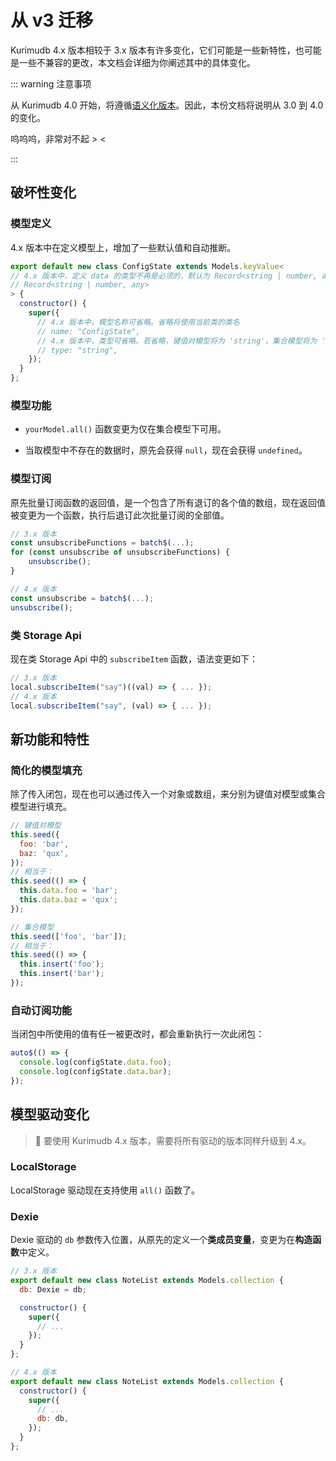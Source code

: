 # 从 v3 迁移

Kurimudb 4.x 版本相较于 3.x 版本有许多变化，它们可能是一些新特性，也可能是一些不兼容的更改，本文档会详细为你阐述其中的具体变化。

::: warning 注意事项

从 Kurimudb 4.0 开始，将遵循[语义化版本](https://semver.org/)。因此，本份文档将说明从 3.0 到 4.0 的变化。

呜呜呜，非常对不起 > <

:::

## 破坏性变化

### 模型定义

4.x 版本中在定义模型上，增加了一些默认值和自动推断。

```js
export default new class ConfigState extends Models.keyValue<
// 4.x 版本中，定义 data 的类型不再是必须的，默认为 Record<string | number, any>
// Record<string | number, any>
> {
  constructor() {
    super({
      // 4.x 版本中，模型名称可省略。省略将使用当前类的类名
      // name: "ConfigState", 
      // 4.x 版本中，类型可省略。若省略，键值对模型将为 'string'，集合模型将为 'number'
      // type: "string",
    });
  }
};
```

### 模型功能

- `yourModel.all()` 函数变更为仅在集合模型下可用。

- 当取模型中不存在的数据时，原先会获得 `null`，现在会获得 `undefined`。

### 模型订阅

原先批量订阅函数的返回值，是一个包含了所有退订的各个值的数组，现在返回值被变更为一个函数，执行后退订此次批量订阅的全部值。

```js
// 3.x 版本
const unsubscribeFunctions = batch$(...);
for (const unsubscribe of unsubscribeFunctions) {
    unsubscribe();
}

// 4.x 版本
const unsubscribe = batch$(...);
unsubscribe();
```

### 类 Storage Api

现在类 Storage Api 中的 `subscribeItem` 函数，语法变更如下：

```js
// 3.x 版本
local.subscribeItem("say")((val) => { ... });
// 4.x 版本
local.subscribeItem("say", (val) => { ... });
```

## 新功能和特性

### 简化的模型填充

除了传入闭包，现在也可以通过传入一个对象或数组，来分别为键值对模型或集合模型进行填充。

```js
// 键值对模型
this.seed({
  foo: 'bar',
  baz: 'qux',
});
// 相当于：
this.seed(() => {
  this.data.foo = 'bar';
  this.data.baz = 'qux';
});
```

```js
// 集合模型
this.seed(['foo', 'bar']);
// 相当于：
this.seed(() => {
  this.insert('foo');
  this.insert('bar');
});
```

### 自动订阅功能

当闭包中所使用的值有任一被更改时，都会重新执行一次此闭包：

```js
auto$(() => {
  console.log(configState.data.foo);
  console.log(configState.data.bar);
});
```

## 模型驱动变化

> 📜 要使用 Kurimudb 4.x 版本，需要将所有驱动的版本同样升级到 4.x。

### LocalStorage

LocalStorage 驱动现在支持使用 `all()` 函数了。

### Dexie

Dexie 驱动的 `db` 参数传入位置，从原先的定义一个**类成员变量**，变更为在**构造函数**中定义。

```js {3}
// 3.x 版本
export default new class NoteList extends Models.collection {
  db: Dexie = db;

  constructor() {
    super({
      // ...
    });
  }
};
```

```js {6}
// 4.x 版本
export default new class NoteList extends Models.collection {
  constructor() {
    super({
      // ...
      db: db,
    });
  }
};
```